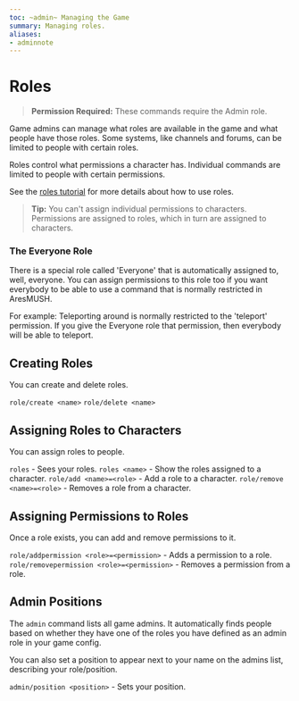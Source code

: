 ```yaml
---
toc: ~admin~ Managing the Game
summary: Managing roles.
aliases:
- adminnote
---
```

# Roles

> **Permission Required:** These commands require the Admin role.

Game admins can manage what roles are available in the game and what people have those roles.  Some systems, like channels and forums, can be limited to people with certain roles.

Roles control what permissions a character has.  Individual commands are limited to people with certain permissions. 

See the [roles tutorial](http://aresmush.com/tutorials/manage/roles) for more details about how to use roles.

> **Tip:**  You can't assign individual permissions to characters.  Permissions are assigned to roles, which in turn are assigned to characters.

### The Everyone Role

There is a special role called 'Everyone' that is automatically assigned to, well, everyone.  You can assign permissions to this role too if you want everybody to be able to use a command that is normally restricted in AresMUSH.

For example:  Teleporting around is normally restricted to the 'teleport' permission.  If you give the Everyone role that permission, then everybody will be able to teleport.

## Creating Roles

You can create and delete roles.

`role/create <name>`
`role/delete <name>`

## Assigning Roles to Characters

You can assign roles to people.

`roles` - Sees your roles.
`roles <name>` - Show the roles assigned to a character.
`role/add <name>=<role>` - Add a role to a character.
`role/remove <name>=<role>` - Removes a role from a character.

## Assigning Permissions to Roles

Once a role exists, you can add and remove permissions to it.

`role/addpermission <role>=<permission>` - Adds a permission to a role.
`role/removepermission <role>=<permission>` - Removes a permission from a role.

## Admin Positions

The `admin` command lists all game admins.  It automatically finds people based on whether they have one of the roles you have defined as an admin role in your game config.  

You can also set a position to appear next to your name on the admins list, describing your role/position.

`admin/position <position>` - Sets your position.
